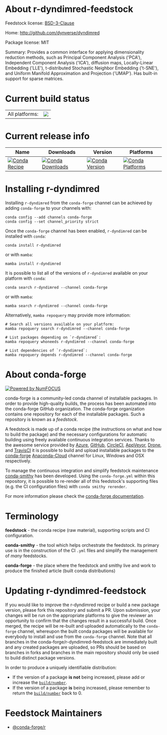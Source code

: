 About r-dyndimred-feedstock
===========================

Feedstock license: [BSD-3-Clause](https://github.com/conda-forge/r-dyndimred-feedstock/blob/main/LICENSE.txt)

Home: http://github.com/dynverse/dyndimred

Package license: MIT

Summary: Provides a common interface for applying dimensionality reduction methods, such as Principal Component Analysis ('PCA'), Independent Component Analysis ('ICA'), diffusion maps, Locally-Linear Embedding ('LLE'), t-distributed Stochastic Neighbor Embedding ('t-SNE'), and Uniform Manifold Approximation and Projection ('UMAP'). Has built-in support for sparse matrices.

Current build status
====================


<table><tr><td>All platforms:</td>
    <td>
      <a href="https://dev.azure.com/conda-forge/feedstock-builds/_build/latest?definitionId=8666&branchName=main">
        <img src="https://dev.azure.com/conda-forge/feedstock-builds/_apis/build/status/r-dyndimred-feedstock?branchName=main">
      </a>
    </td>
  </tr>
</table>

Current release info
====================

| Name | Downloads | Version | Platforms |
| --- | --- | --- | --- |
| [![Conda Recipe](https://img.shields.io/badge/recipe-r--dyndimred-green.svg)](https://anaconda.org/conda-forge/r-dyndimred) | [![Conda Downloads](https://img.shields.io/conda/dn/conda-forge/r-dyndimred.svg)](https://anaconda.org/conda-forge/r-dyndimred) | [![Conda Version](https://img.shields.io/conda/vn/conda-forge/r-dyndimred.svg)](https://anaconda.org/conda-forge/r-dyndimred) | [![Conda Platforms](https://img.shields.io/conda/pn/conda-forge/r-dyndimred.svg)](https://anaconda.org/conda-forge/r-dyndimred) |

Installing r-dyndimred
======================

Installing `r-dyndimred` from the `conda-forge` channel can be achieved by adding `conda-forge` to your channels with:

```
conda config --add channels conda-forge
conda config --set channel_priority strict
```

Once the `conda-forge` channel has been enabled, `r-dyndimred` can be installed with `conda`:

```
conda install r-dyndimred
```

or with `mamba`:

```
mamba install r-dyndimred
```

It is possible to list all of the versions of `r-dyndimred` available on your platform with `conda`:

```
conda search r-dyndimred --channel conda-forge
```

or with `mamba`:

```
mamba search r-dyndimred --channel conda-forge
```

Alternatively, `mamba repoquery` may provide more information:

```
# Search all versions available on your platform:
mamba repoquery search r-dyndimred --channel conda-forge

# List packages depending on `r-dyndimred`:
mamba repoquery whoneeds r-dyndimred --channel conda-forge

# List dependencies of `r-dyndimred`:
mamba repoquery depends r-dyndimred --channel conda-forge
```


About conda-forge
=================

[![Powered by
NumFOCUS](https://img.shields.io/badge/powered%20by-NumFOCUS-orange.svg?style=flat&colorA=E1523D&colorB=007D8A)](https://numfocus.org)

conda-forge is a community-led conda channel of installable packages.
In order to provide high-quality builds, the process has been automated into the
conda-forge GitHub organization. The conda-forge organization contains one repository
for each of the installable packages. Such a repository is known as a *feedstock*.

A feedstock is made up of a conda recipe (the instructions on what and how to build
the package) and the necessary configurations for automatic building using freely
available continuous integration services. Thanks to the awesome service provided by
[Azure](https://azure.microsoft.com/en-us/services/devops/), [GitHub](https://github.com/),
[CircleCI](https://circleci.com/), [AppVeyor](https://www.appveyor.com/),
[Drone](https://cloud.drone.io/welcome), and [TravisCI](https://travis-ci.com/)
it is possible to build and upload installable packages to the
[conda-forge](https://anaconda.org/conda-forge) [Anaconda-Cloud](https://anaconda.org/)
channel for Linux, Windows and OSX respectively.

To manage the continuous integration and simplify feedstock maintenance
[conda-smithy](https://github.com/conda-forge/conda-smithy) has been developed.
Using the ``conda-forge.yml`` within this repository, it is possible to re-render all of
this feedstock's supporting files (e.g. the CI configuration files) with ``conda smithy rerender``.

For more information please check the [conda-forge documentation](https://conda-forge.org/docs/).

Terminology
===========

**feedstock** - the conda recipe (raw material), supporting scripts and CI configuration.

**conda-smithy** - the tool which helps orchestrate the feedstock.
                   Its primary use is in the construction of the CI ``.yml`` files
                   and simplify the management of *many* feedstocks.

**conda-forge** - the place where the feedstock and smithy live and work to
                  produce the finished article (built conda distributions)


Updating r-dyndimred-feedstock
==============================

If you would like to improve the r-dyndimred recipe or build a new
package version, please fork this repository and submit a PR. Upon submission,
your changes will be run on the appropriate platforms to give the reviewer an
opportunity to confirm that the changes result in a successful build. Once
merged, the recipe will be re-built and uploaded automatically to the
`conda-forge` channel, whereupon the built conda packages will be available for
everybody to install and use from the `conda-forge` channel.
Note that all branches in the conda-forge/r-dyndimred-feedstock are
immediately built and any created packages are uploaded, so PRs should be based
on branches in forks and branches in the main repository should only be used to
build distinct package versions.

In order to produce a uniquely identifiable distribution:
 * If the version of a package **is not** being increased, please add or increase
   the [``build/number``](https://docs.conda.io/projects/conda-build/en/latest/resources/define-metadata.html#build-number-and-string).
 * If the version of a package **is** being increased, please remember to return
   the [``build/number``](https://docs.conda.io/projects/conda-build/en/latest/resources/define-metadata.html#build-number-and-string)
   back to 0.

Feedstock Maintainers
=====================

* [@conda-forge/r](https://github.com/conda-forge/r/)

